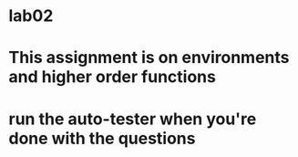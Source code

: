 # lab02

# This assignment is on environments and higher order functions

# run the auto-tester when you're done with the questions
